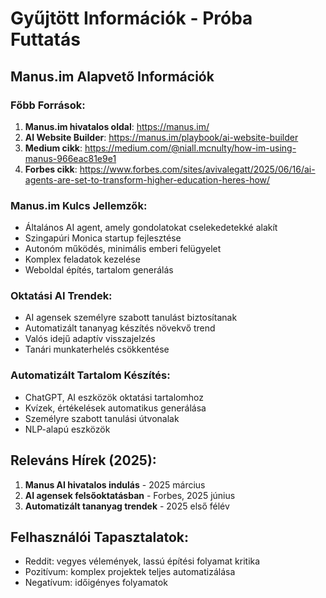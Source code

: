 # Gyűjtött Információk - Próba Futtatás

## Manus.im Alapvető Információk

### Főbb Források:
1. **Manus.im hivatalos oldal**: https://manus.im/
2. **AI Website Builder**: https://manus.im/playbook/ai-website-builder
3. **Medium cikk**: https://medium.com/@niall.mcnulty/how-im-using-manus-966eac81e9e1
4. **Forbes cikk**: https://www.forbes.com/sites/avivalegatt/2025/06/16/ai-agents-are-set-to-transform-higher-education-heres-how/

### Manus.im Kulcs Jellemzők:
- Általános AI agent, amely gondolatokat cselekedetekké alakít
- Szingapúri Monica startup fejlesztése
- Autonóm működés, minimális emberi felügyelet
- Komplex feladatok kezelése
- Weboldal építés, tartalom generálás

### Oktatási AI Trendek:
- AI agensek személyre szabott tanulást biztosítanak
- Automatizált tananyag készítés növekvő trend
- Valós idejű adaptív visszajelzés
- Tanári munkaterhelés csökkentése

### Automatizált Tartalom Készítés:
- ChatGPT, AI eszközök oktatási tartalomhoz
- Kvízek, értékelések automatikus generálása
- Személyre szabott tanulási útvonalak
- NLP-alapú eszközök

## Releváns Hírek (2025):
1. **Manus AI hivatalos indulás** - 2025 március
2. **AI agensek felsőoktatásban** - Forbes, 2025 június
3. **Automatizált tananyag trendek** - 2025 első félév

## Felhasználói Tapasztalatok:
- Reddit: vegyes vélemények, lassú építési folyamat kritika
- Pozitívum: komplex projektek teljes automatizálása
- Negatívum: időigényes folyamatok


